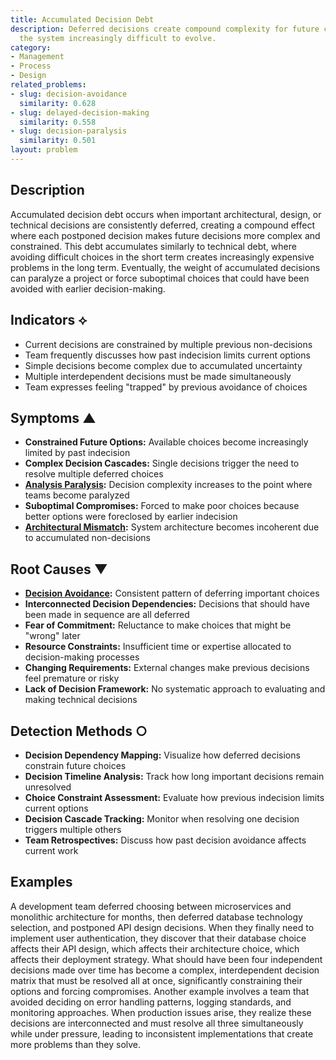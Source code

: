 ```yaml
---
title: Accumulated Decision Debt
description: Deferred decisions create compound complexity for future choices, making
  the system increasingly difficult to evolve.
category:
- Management
- Process
- Design
related_problems:
- slug: decision-avoidance
  similarity: 0.628
- slug: delayed-decision-making
  similarity: 0.558
- slug: decision-paralysis
  similarity: 0.501
layout: problem
---
```


## Description

Accumulated decision debt occurs when important architectural, design, or technical decisions are consistently deferred, creating a compound effect where each postponed decision makes future decisions more complex and constrained. This debt accumulates similarly to technical debt, where avoiding difficult choices in the short term creates increasingly expensive problems in the long term. Eventually, the weight of accumulated decisions can paralyze a project or force suboptimal choices that could have been avoided with earlier decision-making.

## Indicators ⟡

- Current decisions are constrained by multiple previous non-decisions
- Team frequently discusses how past indecision limits current options
- Simple decisions become complex due to accumulated uncertainty
- Multiple interdependent decisions must be made simultaneously
- Team expresses feeling "trapped" by previous avoidance of choices

## Symptoms ▲

- **Constrained Future Options:** Available choices become increasingly limited by past indecision
- **Complex Decision Cascades:** Single decisions trigger the need to resolve multiple deferred choices
- **[Analysis Paralysis](analysis-paralysis.md):** Decision complexity increases to the point where teams become paralyzed
- **Suboptimal Compromises:** Forced to make poor choices because better options were foreclosed by earlier indecision
- **[Architectural Mismatch](architectural-mismatch.md):** System architecture becomes incoherent due to accumulated non-decisions

## Root Causes ▼

- **[Decision Avoidance](decision-avoidance.md):** Consistent pattern of deferring important choices
- **Interconnected Decision Dependencies:** Decisions that should have been made in sequence are all deferred
- **Fear of Commitment:** Reluctance to make choices that might be "wrong" later
- **Resource Constraints:** Insufficient time or expertise allocated to decision-making processes
- **Changing Requirements:** External changes make previous decisions feel premature or risky
- **Lack of Decision Framework:** No systematic approach to evaluating and making technical decisions

## Detection Methods ○

- **Decision Dependency Mapping:** Visualize how deferred decisions constrain future choices
- **Decision Timeline Analysis:** Track how long important decisions remain unresolved
- **Choice Constraint Assessment:** Evaluate how previous indecision limits current options
- **Decision Cascade Tracking:** Monitor when resolving one decision triggers multiple others
- **Team Retrospectives:** Discuss how past decision avoidance affects current work

## Examples

A development team deferred choosing between microservices and monolithic architecture for months, then deferred database technology selection, and postponed API design decisions. When they finally need to implement user authentication, they discover that their database choice affects their API design, which affects their architecture choice, which affects their deployment strategy. What should have been four independent decisions made over time has become a complex, interdependent decision matrix that must be resolved all at once, significantly constraining their options and forcing compromises. Another example involves a team that avoided deciding on error handling patterns, logging standards, and monitoring approaches. When production issues arise, they realize these decisions are interconnected and must resolve all three simultaneously while under pressure, leading to inconsistent implementations that create more problems than they solve.